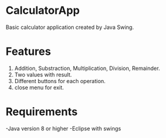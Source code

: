 # CalculatorApp
 Basic calculator application created by Java Swing.

# Features
1. Addition, Substraction, Multiplication, Division, Remainder.
2. Two values with result.
3. Different buttons for each operation.
4. close menu for exit.
# Requirements
 -Java version 8 or higher
 -Eclipse with swings 
